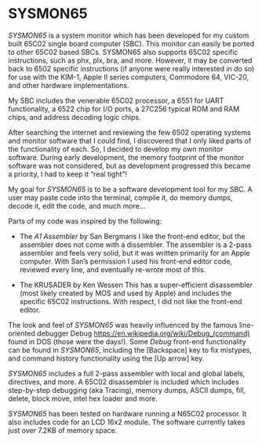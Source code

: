 ﻿





# SYSMON65

*SYSMON65* is a system monitor which has been developed for my custom built 65C02 single board computer (SBC). This monitor can easily be ported to other 65C02 based SBCs. SYSMON65 also supports 65C02 specific instructions, such as phx, plx, bra, and more. However, it may be converted back to 6502 specific instructions (if anyone were really interested in do so) for use with the KIM-1, Apple II series computers, Commodore 64, VIC-20, and other hardware implementations.

My SBC includes the venerable 65C02 processor, a 6551 for UART functionality, a 6522 chip for I/O ports, a 27C256 typical ROM and RAM chips, and address decoding logic chips.

After searching the internet and reviewing the few 6502 operating systems and monitor software that I could find, I discovered that I only liked parts of the functionality of each. So, I decided to develop my own monitor software. During early development, the memory footprint of the monitor software was not considered, but as development progressed this became a priority, I had to keep it “real tight”!

My goal for *SYSMON65* is to be a software development tool for my SBC. A user may paste code into the terminal, compile it, do memory dumps, decode it, edit the code, and much more…

Parts of my code was inspired by the following:

- The *A1 Assembler* by San Bergmans
   I like the front-end editor, but the assembler does not come with a dissembler. The assembler is a 2-pass assembler and feels very solid, but it was written primarily for an Apple computer. With San’s permission I used his front-end editor code, reviewed every line, and eventually re-wrote most of this. 

- The KRUSADER by Ken Wessen
   This has a super-efficient disassembler (most likely created by MOS and used by Apple) and includes the specific 65C02 instructions. With respect, I did not like the front-end editor.

The look and feel of *SYSMON65* was heavily influenced by the famous line-oriented debugger Debug https://en.wikipedia.org/wiki/Debug_(command) found in DOS (those were the days!). Some *Debug* front-end functionality can be found in *SYSMON65*, including the [Backspace] key to fix mistypes, and command history functionality using the [Up arrow] key.

*SYSMON65* includes a full 2-pass assembler with local and global labels, directives, and more. A 65C02 disassembler is included which includes step-by-step debugging (aka Tracing), memory dumps, ASCII dumps, fill, delete, block move, intel hex loader and more.

*SYSMON65* has been tested on hardware running a N65C02 processor. It also includes code for an LCD 16x2 module. The software currently takes just over 7.2KB of memory space.